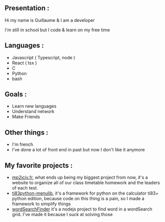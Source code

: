 ﻿## Presentation :
Hi my name is Guillaume & I am a developer

I'm still in school but I code & learn on my free time

## Languages :
 - Javascript ( Typescript, node )
 - React ( tsx )
 - C
 - Python 
 - bash

## Goals :
 - Learn new languages 
 - Understand network
 - Make Friends

## Other things :
 - I'm french
 - I've done a lot of front end in past but now I don't like it anymore


## My favorite projects :
 - [mp2iciv.fr](https://github.com/Guillaume-favier/mp2iciv.fr), what ends up being my biggest project from now, it's a website to organize all of our class timetable homework and the leaders of each test.
 - [ti83python-menulib](https://github.com/Guillaume-favier/ti83python-menulib), it's a framework for python on the calculator ti83+ python edition, because code on this thing is a pain, so I made a framework to simplify things
 - [wordSearchFinder](https://github.com/Guillaume-favier/wordSearchFinder) it's a nodejs project to find word in a wordSearch grid. I've made it because I suck at solving those
